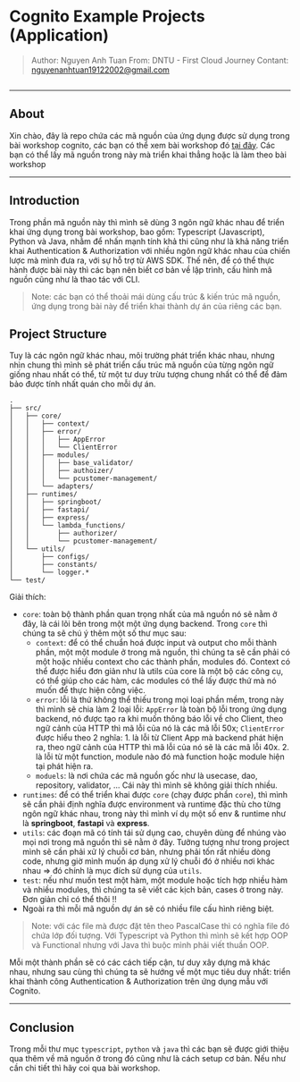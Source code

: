 # Cognito Example Projects (Application)

> Author: Nguyen Anh Tuan
> From: DNTU - First Cloud Journey
> Contant: nguyenanhtuan19122002@gmail.com

<p align="center"><img src"./images/swagger-ui.png" /></p>

---

## About

Xin chào, đây là repo chứa các mã nguồn của ứng dụng được sử dụng trong bài workshop cognito, các bạn có thể xem bài workshop đó [tại đây](https://fcj-dntu.github.io/cognito-workshop/). Các bạn có thể lấy mã nguồn trong này mà triển khai thẳng hoặc là làm theo bài workshop

---

## Introduction

Trong phần mã nguồn này thì mình sẽ dùng 3 ngôn ngữ khác nhau để triển khai ứng dụng trong bài workshop, bao gồm: Typescript (Javascript), Python và Java, nhằm để nhấn mạnh tính khả thi cũng như là khả năng triển khai Authentication & Authorization với nhiều ngôn ngữ khác nhau của chiến lược mà mình đưa ra, với sự hỗ trợ từ AWS SDK. Thế nên, để có thể thực hành được bài này thì các bạn nên biết cơ bản về lập trình, cấu hình mã nguồn cũng như là thao tác với CLI.

> Note: các bạn có thể thoải mái dùng cấu trúc & kiến trúc mã nguồn, ứng dụng trong bài này để triển khai thành dự án của riêng các bạn.

## Project Structure

Tuy là các ngôn ngữ khác nhau, môi trường phát triển khác nhau, nhưng nhìn chung thì mình sẽ phát triển cấu trúc mã nguồn của từng ngôn ngữ giống nhau nhất có thể, từ một tư duy trừu tượng chung nhất có thể để đảm bảo được tính nhất quán cho mỗi dự án.

```
.
├── src/
│   ├── core/
│   │   ├── context/
│   │   ├── error/
│   │   │   ├── AppError
│   │   │   └── ClientError
│   │   ├── modules/
│   │   │   ├── base_validator/
│   │   │   ├── authoizer/
│   │   │   └── pcustomer-management/
│   │   └── adapters/
│   ├── runtimes/
│   │   ├── springboot/
│   │   ├── fastapi/
│   │   ├── express/
│   │   └── lambda_functions/
│   │       ├── authorizer/
│   │       └── pcustomer-management/
│   └── utils/
│       ├── configs/
│       ├── constants/
│       └── logger.*
└── test/
```

Giải thích:

- `core`: toàn bộ thành phần quan trọng nhất của mã nguồn nó sẽ nằm ở đây, là cái lõi bên trong một một ứng dụng backend. Trong `core` thì chúng ta sẽ chú ý thêm một số thư mục sau:
  - `context`: để có thể chuẩn hoá được input và output cho mỗi thành phần, một một module ở trong mã nguồn, thì chúng ta sẽ cần phải có một hoặc nhiều context cho các thành phần, modules đó. Context có thể được hiểu đơn giản như là utils của core là một bộ các công cụ, có thể giúp cho các hàm, các modules có thể lấy được thứ mà nó muốn để thực hiện công việc.
  - `error`: lỗi là thứ không thể thiếu trong mọi loại phần mềm, trong này thì mình sẽ chia làm 2 loại lỗi: `AppError` là toàn bộ lỗi trong ứng dụng backend, nó được tạo ra khi muốn thông báo lỗi về cho Client, theo ngữ cảnh của HTTP thì mã lỗi của nó là các mã lỗi 50x; `ClientError` được hiểu theo 2 nghĩa: 1. là lỗi từ Client App mà backend phát hiện ra, theo ngữ cảnh của HTTP thì mã lỗi của nó sẽ là các mã lỗi 40x. 2. là lỗi từ một function, module nào đó mà function hoặc module hiện tại phát hiện ra.
  - `moduels`: là nơi chứa các mã nguồn gốc như là usecase, dao, repository, validator, ... Cái này thì mình sẽ không giải thích nhiều.
- `runtimes`: để có thể triển khai được `core` (chạy được phần `core`), thì mình sẽ cần phải định nghĩa được environment và runtime đặc thù cho từng ngôn ngữ khác nhau, trong này thì mình ví dụ một số env & runtime như là **springboot**, **fastapi** và **express**.
- `utils`: các đoạn mã có tính tái sử dụng cao, chuyên dùng để nhúng vào mọi nơi trong mã nguồn thì sẽ nằm ở đây. Tưởng tượng như trong project mình sẽ cần phải xử lý chuỗi cơ bản, nhưng phải tốn rất nhiều dòng code, nhưng giờ mình muốn áp dụng xử lý chuỗi đó ở nhiều nơi khác nhau => đó chính là mục đích sử dụng của `utils`.
- `test`: nếu như muốn test một hàm, một module hoặc tích hợp nhiều hàm và nhiều modules, thì chúng ta sẽ viết các kịch bản, cases ở trong này. Đơn giản chỉ có thể thôi !!
- Ngoài ra thì mỗi mã nguồn dự án sẽ có nhiều file cấu hình riêng biệt.

> Note: với các file mà được đặt tên theo PascalCase thì có nghĩa file đó chứa lớp đối tượng. Với Typescript và Python thì mình sẽ kết hợp OOP và Functional nhưng với Java thì buộc mình phải viết thuần OOP.

Mỗi một thành phần sẽ có các cách tiếp cận, tư duy xây dựng mã khác nhau, nhưng sau cùng thì chúng ta sẽ hướng về một mục tiêu duy nhất: triển khai thành công Authentication & Authorization trên ứng dụng mẫu với Cognito.

---

## Conclusion

Trong mỗi thư mục `typescript`, `python` và `java` thì các bạn sẽ được giới thiệu qua thêm về mã nguồn ở trong đó cũng như là cách setup cơ bản. Nếu như cần chi tiết thì hãy coi qua bài workshop. 
